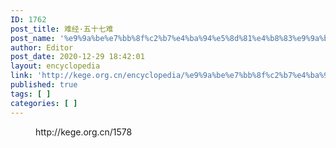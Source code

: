 ```yaml
---
ID: 1762
post_title: 难经·五十七难
post_name: '%e9%9a%be%e7%bb%8f%c2%b7%e4%ba%94%e5%8d%81%e4%b8%83%e9%9a%be'
author: Editor
post_date: 2020-12-29 18:42:01
layout: encyclopedia
link: 'http://kege.org.cn/encyclopedia/%e9%9a%be%e7%bb%8f%c2%b7%e4%ba%94%e5%8d%81%e4%b8%83%e9%9a%be'
published: true
tags: [ ]
categories: [ ]
---
```

<!-- wp:embed {"url":"http://kege.org.cn/1578","type":"wp-embed","providerNameSlug":"kege-org-cn","className":""} -->
<figure class="wp-block-embed is-type-wp-embed is-provider-kege-org-cn wp-block-embed-kege-org-cn"><div class="wp-block-embed__wrapper">
http://kege.org.cn/1578
</div></figure>
<!-- /wp:embed -->